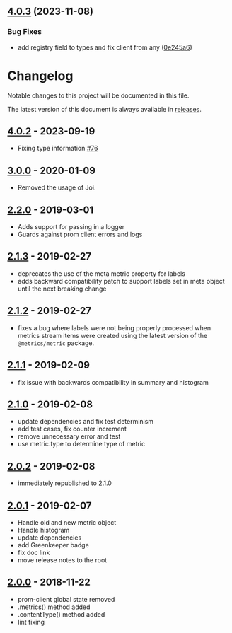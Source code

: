 ## [4.0.3](https://github.com/metrics-js/prometheus-consumer/compare/v4.0.2...v4.0.3) (2023-11-08)


### Bug Fixes

* add registry field to types and fix client from any ([0e245a6](https://github.com/metrics-js/prometheus-consumer/commit/0e245a6b1293f2d2d7a2eda2dccdd654c29d3f64))

# Changelog

Notable changes to this project will be documented in this file.

The latest version of this document is always available in [releases][releases-url].

## [4.0.2] - 2023-09-19

-   Fixing type information [#76](https://github.com/metrics-js/prometheus-consumer/pull/76)

## [3.0.0] - 2020-01-09

-   Removed the usage of Joi.

## [2.2.0] - 2019-03-01

-   Adds support for passing in a logger
-   Guards against prom client errors and logs

## [2.1.3] - 2019-02-27

-   deprecates the use of the meta metric property for labels
-   adds backward compatibility patch to support labels set in meta object until the next breaking change

## [2.1.2] - 2019-02-27

-   fixes a bug where labels were not being properly processed when metrics stream items were created using the latest version of the `@metrics/metric` package.

## [2.1.1] - 2019-02-09

-   fix issue with backwards compatibility in summary and histogram

## [2.1.0] - 2019-02-08

-   update dependencies and fix test determinism
-   add test cases, fix counter increment
-   remove unnecessary error and test
-   use metric.type to determine type of metric

## [2.0.2] - 2019-02-08

-   immediately republished to 2.1.0

## [2.0.1] - 2019-02-07

-   Handle old and new metric object
-   Handle histogram
-   update dependencies
-   add Greenkeeper badge
-   fix doc link
-   move release notes to the root

## [2.0.0] - 2018-11-22

-   prom-client global state removed
-   .metrics() method added
-   .contentType() method added
-   lint fixing

[4.0.2]: https://github.com/metrics-js/prometheus-consumer/compare/v3.0.0...v4.0.2
[3.0.0]: https://github.com/metrics-js/prometheus-consumer/compare/v2.2.0...v3.0.0
[2.2.0]: https://github.com/metrics-js/prometheus-consumer/compare/v2.1.3...v2.2.0
[2.1.3]: https://github.com/metrics-js/prometheus-consumer/compare/v2.1.2...v2.1.3
[2.1.2]: https://github.com/metrics-js/prometheus-consumer/compare/v2.1.1...v2.1.2
[2.1.1]: https://github.com/metrics-js/prometheus-consumer/compare/v2.1.0...v2.1.1
[2.1.0]: https://github.com/metrics-js/prometheus-consumer/compare/v2.0.2...v2.1.0
[2.0.2]: https://github.com/metrics-js/prometheus-consumer/compare/v2.0.1...v2.0.2
[2.0.1]: https://github.com/metrics-js/prometheus-consumer/compare/v2.0.0...v2.0.1
[2.0.0]: https://github.com/metrics-js/prometheus-consumer/compare/v1.0.0...v2.0.0
[releases-url]: https://github.com/metrics-js/prometheus-consumer/blob/main/CHANGELOG.md
